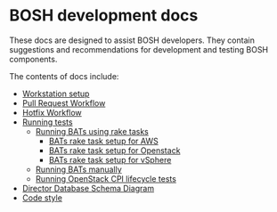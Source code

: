 # BOSH development docs

These docs are designed to assist BOSH developers. They contain suggestions and recommendations for development and testing BOSH components.

The contents of docs include:

* [Workstation setup](workstation_setup.md)
* [Pull Request Workflow](pull_request_workflow.md)
* [Hotfix Workflow](hotfix_workflow.md)
* [Running tests](running_tests.md)
	* [Running BATs using rake tasks](running_bats_using_rake_tasks.md)
		* [BATs rake task setup for AWS](running_bats_rake_task_against_aws.md)
		* [BATs rake task setup for Openstack](running_bats_rake_task_against_openstack.md)
		* [BATs rake task setup for vSphere](running_bats_rake_task_against_vsphere.md)
	* [Running BATs manually](running_bats_manually.md)
	* [Running OpenStack CPI lifecycle tests](running_cpi_lifecycle_openstack.md)
* [Director Database Schema Diagram](director_schema/README.md)
* [Code style](code_style.md)
